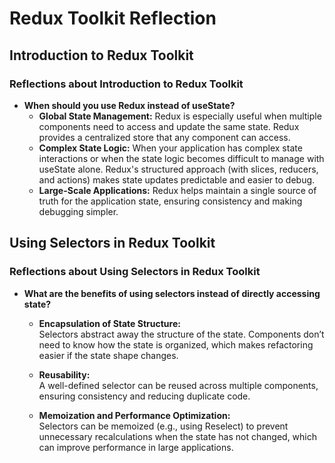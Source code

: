 # Redux Toolkit Reflection

## Introduction to Redux Toolkit

### Reflections about Introduction to Redux Toolkit

- **When should you use Redux instead of useState?**
  - **Global State Management:**
    Redux is especially useful when multiple components need to access and update the same state. Redux provides a centralized store that any component can access.
  - **Complex State Logic:**
    When your application has complex state interactions or when the state logic becomes difficult to manage with useState alone. Redux's structured approach (with slices, reducers, and actions) makes state updates predictable and easier to debug.
  - **Large-Scale Applications:**
    Redux helps maintain a single source of truth for the application state, ensuring consistency and making debugging simpler.

## Using Selectors in Redux Toolkit

### Reflections about Using Selectors in Redux Toolkit

- **What are the benefits of using selectors instead of directly accessing state?**

  - **Encapsulation of State Structure:**  
    Selectors abstract away the structure of the state. Components don’t need to know how the state is organized, which makes refactoring easier if the state shape changes.

  - **Reusability:**  
    A well-defined selector can be reused across multiple components, ensuring consistency and reducing duplicate code.

  - **Memoization and Performance Optimization:**  
    Selectors can be memoized (e.g., using Reselect) to prevent unnecessary recalculations when the state has not changed, which can improve performance in large applications.
